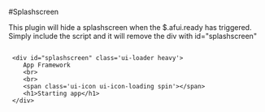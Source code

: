 #Splashscreen

This plugin will hide a splashscreen when the $.afui.ready has triggered.  Simply include the script and it will remove the div with id="splashscreen"

```

 <div id="splashscreen" class='ui-loader heavy'>
	App Framework
	<br>
	<br> 
	<span class='ui-icon ui-icon-loading spin'></span>
	<h1>Starting app</h1>
 </div>

```

